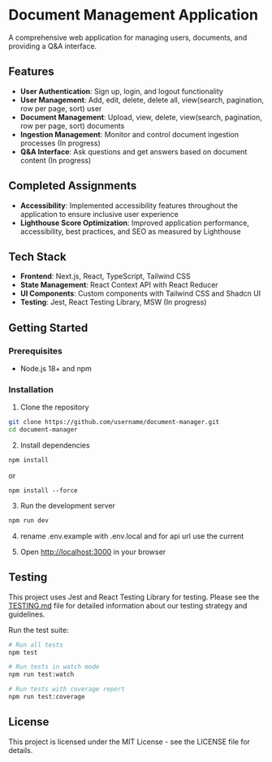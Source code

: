 # Document Management Application

A comprehensive web application for managing users, documents, and providing a Q&A interface.

## Features

- **User Authentication**: Sign up, login, and logout functionality
- **User Management**: Add, edit, delete, delete all, view(search, pagination, row per page, sort) user
- **Document Management**: Upload, view, delete, view(search, pagination, row per page, sort) documents
- **Ingestion Management**: Monitor and control document ingestion processes (In progress)
- **Q&A Interface**: Ask questions and get answers based on document content (In progress)

## Completed Assignments

- **Accessibility**: Implemented accessibility features throughout the application to ensure inclusive user experience
- **Lighthouse Score Optimization**: Improved application performance, accessibility, best practices, and SEO as measured by Lighthouse

## Tech Stack

- **Frontend**: Next.js, React, TypeScript, Tailwind CSS
- **State Management**: React Context API with React Reducer
- **UI Components**: Custom components with Tailwind CSS and Shadcn UI
- **Testing**: Jest, React Testing Library, MSW (In progress)

## Getting Started

### Prerequisites

- Node.js 18+ and npm

### Installation

1. Clone the repository

```bash
git clone https://github.com/username/document-manager.git
cd document-manager
```

2. Install dependencies

```bash
npm install
```

or

```
npm install --force
```

3. Run the development server

```bash
npm run dev
```

4. rename .env.example with .env.local and for api url use the current

5. Open [http://localhost:3000](http://localhost:3000) in your browser

## Testing

This project uses Jest and React Testing Library for testing. Please see the [TESTING.md](TESTING.md) file for detailed information about our testing strategy and guidelines.

Run the test suite:

```bash
# Run all tests
npm test

# Run tests in watch mode
npm run test:watch

# Run tests with coverage report
npm run test:coverage
```

## License

This project is licensed under the MIT License - see the LICENSE file for details.
